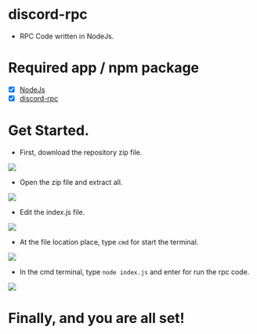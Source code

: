 # discord-rpc
- RPC Code written in NodeJs.

# Required app / npm package
- [x] [NodeJs](https://nodejs.dev/)
- [x] [discord-rpc](https://www.npmjs.com/package/discord-rpc)

# Get Started.
- First, download the repository zip file.
<img src="https://cdn.discordapp.com/attachments/950229248843604020/977484348259459102/unknown.png"/>

- Open the zip file and extract all.
<img src="https://cdn.discordapp.com/attachments/950229248843604020/977485020681871370/unknown.png"/>

- Edit the index.js file.
<img src="https://cdn.discordapp.com/attachments/950229248843604020/977487015866155058/unknown.png"/>

- At the file location place, type `cmd` for start the terminal.
<img src="https://cdn.discordapp.com/attachments/950229248843604020/977486660394692618/unknown.png"/>

- In the cmd terminal, type `node index.js` and enter for run the rpc code.
<img src="https://cdn.discordapp.com/attachments/950229248843604020/977487966282858506/unknown.png"/>

# Finally, and you are all set!
